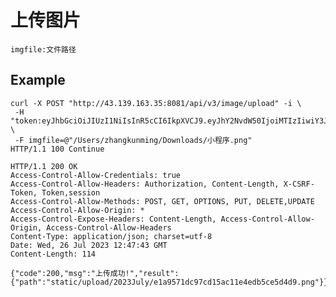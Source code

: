 # 上传图片

	imgfile:文件路径

## Example


	curl -X POST "http://43.139.163.35:8081/api/v3/image/upload" -i \
	 -H "token:eyJhbGciOiJIUzI1NiIsInR5cCI6IkpXVCJ9.eyJhY2NvdW50IjoiMTIzIiwiY3JlYXRlX3RpbWUiOjE2OTAzNzQwNDh9.v8EnBzvNZ9lPotme6RxevBMQfxw9HQkum3tQeBWKAMg" \
	 -F imgfile=@"/Users/zhangkunming/Downloads/小程序.png"
	HTTP/1.1 100 Continue

	HTTP/1.1 200 OK
	Access-Control-Allow-Credentials: true
	Access-Control-Allow-Headers: Authorization, Content-Length, X-CSRF-Token, Token,session
	Access-Control-Allow-Methods: POST, GET, OPTIONS, PUT, DELETE,UPDATE
	Access-Control-Allow-Origin: *
	Access-Control-Expose-Headers: Content-Length, Access-Control-Allow-Origin, Access-Control-Allow-Headers
	Content-Type: application/json; charset=utf-8
	Date: Wed, 26 Jul 2023 12:47:43 GMT
	Content-Length: 114

	{"code":200,"msg":"上传成功!","result":{"path":"static/upload/2023July/e1a9571dc97cd15ac11e4edb5ce5d4d9.png"}}
	